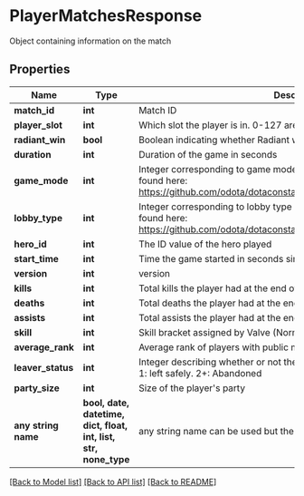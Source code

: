 # PlayerMatchesResponse

Object containing information on the match

## Properties
Name | Type | Description | Notes
------------ | ------------- | ------------- | -------------
**match_id** | **int** | Match ID | [optional] 
**player_slot** | **int** | Which slot the player is in. 0-127 are Radiant, 128-255 are Dire | [optional] 
**radiant_win** | **bool** | Boolean indicating whether Radiant won the match | [optional] 
**duration** | **int** | Duration of the game in seconds | [optional] 
**game_mode** | **int** | Integer corresponding to game mode played. List of constants can be found here: https://github.com/odota/dotaconstants/blob/master/json/game_mode.json | [optional] 
**lobby_type** | **int** | Integer corresponding to lobby type of match. List of constants can be found here: https://github.com/odota/dotaconstants/blob/master/json/lobby_type.json | [optional] 
**hero_id** | **int** | The ID value of the hero played | [optional] 
**start_time** | **int** | Time the game started in seconds since 1970 | [optional] 
**version** | **int** | version | [optional] 
**kills** | **int** | Total kills the player had at the end of the game | [optional] 
**deaths** | **int** | Total deaths the player had at the end of the game | [optional] 
**assists** | **int** | Total assists the player had at the end of the game | [optional] 
**skill** | **int** | Skill bracket assigned by Valve (Normal, High, Very High) | [optional] 
**average_rank** | **int** | Average rank of players with public match data | [optional] 
**leaver_status** | **int** | Integer describing whether or not the player left the game. 0: didn&#39;t leave. 1: left safely. 2+: Abandoned | [optional] 
**party_size** | **int** | Size of the player&#39;s party | [optional] 
**any string name** | **bool, date, datetime, dict, float, int, list, str, none_type** | any string name can be used but the value must be the correct type | [optional]

[[Back to Model list]](../README.md#documentation-for-models) [[Back to API list]](../README.md#documentation-for-api-endpoints) [[Back to README]](../README.md)


